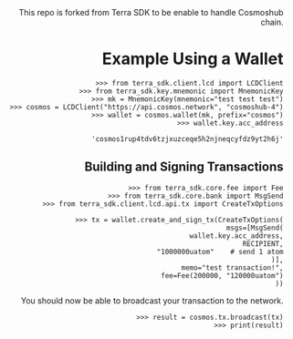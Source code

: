 <div style="text-align: right;">
This repo is forked from Terra SDK to be enable to handle Cosmoshub chain. 

# Example Using a Wallet 

```
>>> from terra_sdk.client.lcd import LCDClient
>>> from terra_sdk.key.mnemonic import MnemonicKey
>>> mk = MnemonicKey(mnemonic="test test test")
>>> cosmos = LCDClient("https://api.cosmos.network", "cosmoshub-4")
>>> wallet = cosmos.wallet(mk, prefix="cosmos")
>>> wallet.key.acc_address
```

`'cosmos1rup4tdv6tzjxuzceqe5h2njneqcyfdz9yt2h6j'`

## Building and Signing Transactions

```
>>> from terra_sdk.core.fee import Fee
>>> from terra_sdk.core.bank import MsgSend
>>> from terra_sdk.client.lcd.api.tx import CreateTxOptions

>>> tx = wallet.create_and_sign_tx(CreateTxOptions(
        msgs=[MsgSend(
            wallet.key.acc_address,
            RECIPIENT,
            "1000000uatom"    # send 1 atom
        )],
        memo="test transaction!",
        fee=Fee(200000, "120000uatom")
    ))
```

You should now be able to broadcast your transaction to the network.

```
>>> result = cosmos.tx.broadcast(tx)
>>> print(result)
```
</div>